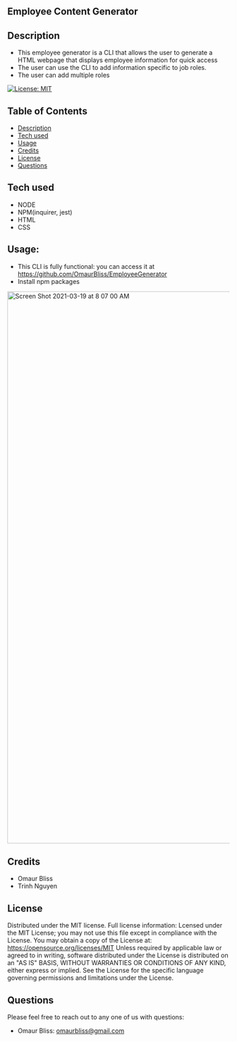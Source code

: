 ## Employee Content Generator


## Description
- This employee generator is a CLI that allows the user to generate a HTML webpage that displays employee information for quick access
-  The user can use the CLI to add information specific to job roles.
- The user can add multiple roles 

[![License: MIT](https://img.shields.io/badge/License-MIT-yellow.svg)](https://opensource.org/licenses/MIT)

## Table of Contents 

* [Description](#description)
* [Tech used](#techused)
* [Usage](#usage)
* [Credits](#credits)
* [License](#license)
* [Questions](#questions)

## Tech used

- NODE
- NPM(inquirer, jest)
- HTML
- CSS


## Usage:	

- This CLI is fully functional: you can access it at https://github.com/OmaurBliss/EmployeeGenerator
- Install npm packages 

<img width="1251" alt="Screen Shot 2021-03-19 at 8 07 00 AM" src="https://user-images.githubusercontent.com/74269245/111785062-1ee32880-888a-11eb-813b-71afbe80c883.png">

## Credits

- Omaur Bliss
- Trinh Nguyen

## License	

Distributed under the MIT license.  Full license information:
Lcensed under the MIT License; you may not use this file except in compliance with the License. You may obtain a copy of the License at:
https://opensource.org/licenses/MIT
Unless required by applicable law or agreed to in writing, software distributed under the License is distributed on an "AS IS" BASIS, WITHOUT WARRANTIES OR CONDITIONS OF ANY KIND, either express or implied.  See the License for the specific language governing permissions and limitations under the License.

## Questions
Please feel free to reach out to any one of us with questions:

- Omaur Bliss: omaurbliss@gmail.com



  
